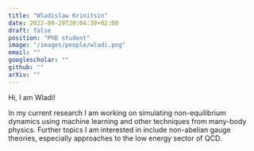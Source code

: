 ```yaml
---
title: "Wladislaw Krinitsin"
date: 2022-09-29T20:04:39+02:00
draft: false
position: "PhD student"
image: "/images/people/wladi.png"
email: ""
googlescholar: ""
github: ""
arXiv: ""
---
```

Hi, I am Wladi!

In my current research I am working on simulating non-equilibrium dynamics using machine learning and other techniques from many-body physics. Further topics I am interested in include non-abelian gauge theories, especially approaches to the low energy sector of QCD.
